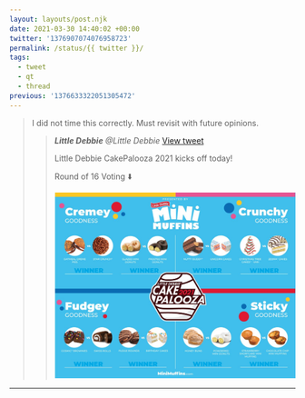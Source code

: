 ```yaml
---
layout: layouts/post.njk
date: 2021-03-30 14:40:02 +00:00
twitter: '1376907074076958723'
permalink: /status/{{ twitter }}/
tags: 
  - tweet
  - qt
  - thread
previous: '1376633322051305472'
---
```


> I did not time this correctly. Must revisit with future opinions. 
> 
> > <cite>**Little Debbie** @Little Debbie</cite> [View tweet](https://twitter.com/LittleDebbie/status/1376572426616717312)
> > 
> > Little Debbie CakePalooza 2021 kicks off today!
> > 
> > Round of 16 Voting ⬇️
> > 
> > ![CakePalooza bracket](/img/_qt/ExqRUzRWQAIkBm9.jpg)

---
